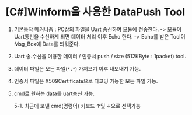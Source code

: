# [C#]Winform을 사용한 DataPush Tool

1. 기본동작 메커니즘 : PC상의 파일을 Uart 송신하여 모듈에 전송한다.
                                   -> 모듈이 Uart통신을 수신하게 되면 데이터 처리 이후 Echo 한다.
                                    -> Echo를 받은 Tool이 Msg_Box에 Data를 띄워준다.
                               
2. Uart 송.수신을 이용한 데이터 / 인증서 push / size (512KByte : 1packet) tool.

3. 데이터 파일은 모든 파일(`*.*`) 가져오기 이후 내보내기 가능.

4. 인증서 파일은 X509Certificate으로 디코딩 가능한 모든 파일 가능.

5. cmd로 원하는 data를 uart송신 가능.

      5-1. 최근에 보낸 cmd(명령어) 키보드 ↑및 ↓으로 선택가능

      

